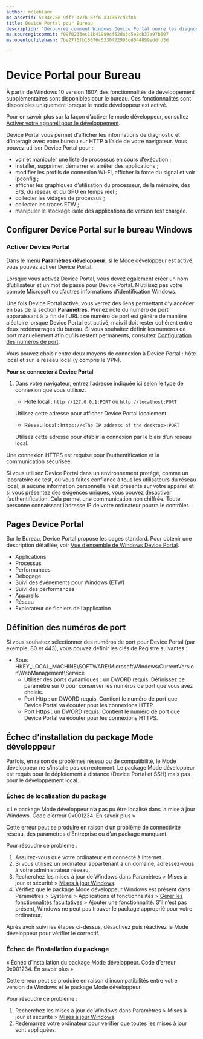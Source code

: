 ```yaml
---
author: mcleblanc
ms.assetid: 5c34c78e-9ff7-477b-87f6-a31367cd3f8b
title: Device Portal pour Bureau
description: "Découvrez comment Windows Device Portal ouvre les diagnostics et l’automatisation sur votre bureau Windows."
ms.sourcegitcommit: f09f0233ec11b41989cf52da3c5e8cb37a97b607
ms.openlocfilehash: 7be27f5fb15676c5330f22995dd044899eddfd3d

---
```

# Device Portal pour Bureau

À partir de Windows 10 version 1607, des fonctionnalités de développement supplémentaires sont disponibles pour le bureau. Ces fonctionnalités sont disponibles uniquement lorsque le mode développeur est activé.

Pour en savoir plus sur la façon d’activer le mode développeur, consultez [Activer votre appareil pour le développement](../get-started/enable-your-device-for-development.md).

Device Portal vous permet d’afficher les informations de diagnostic et d’interagir avec votre bureau sur HTTP à l’aide de votre navigateur. Vous pouvez utiliser Device Portal pour :
- voir et manipuler une liste de processus en cours d’exécution ;
- installer, supprimer, démarrer et arrêter des applications ;
- modifier les profils de connexion Wi-Fi, afficher la force du signal et voir ipconfig ;
- afficher les graphiques d’utilisation du processeur, de la mémoire, des E/S, du réseau et du GPU en temps réel ;
- collecter les vidages de processus ;
- collecter les traces ETW ; 
- manipuler le stockage isolé des applications de version test chargée.

## Configurer Device Portal sur le bureau Windows

### Activer Device Portal

Dans le menu **Paramètres développeur**, si le Mode développeur est activé, vous pouvez activer Device Portal.  

Lorsque vous activez Device Portal, vous devez également créer un nom d’utilisateur et un mot de passe pour Device Portal. N’utilisez pas votre compte Microsoft ou d’autres informations d’identification Windows.  

Une fois Device Portal activé, vous verrez des liens permettant d’y accéder en bas de la section **Paramètres**. Prenez note du numéro de port apparaissant à la fin de l’URL : ce numéro de port est généré de manière aléatoire lorsque Device Portal est activé, mais il doit rester cohérent entre deux redémarrages du bureau. Si vous souhaitez définir les numéros de port manuellement afin qu’ils restent permanents, consultez [Configuration des numéros de port](device-portal-desktop.md#setting-port-numbers).

Vous pouvez choisir entre deux moyens de connexion à Device Portal : hôte local et sur le réseau local (y compris le VPN).

**Pour se connecter à Device Portal**

1. Dans votre navigateur, entrez l’adresse indiquée ici selon le type de connexion que vous utilisez.

    - Hôte local : `http://127.0.0.1:PORT` ou `http://localhost:PORT`

    Utilisez cette adresse pour afficher Device Portal localement.
    
    - Réseau local : `https://<The IP address of the desktop>:PORT`

    Utilisez cette adresse pour établir la connexion par le biais d’un réseau local.

Une connexion HTTPS est requise pour l’authentification et la communication sécurisée.

Si vous utilisez Device Portal dans un environnement protégé, comme un laboratoire de test, où vous faites confiance à tous les utilisateurs du réseau local, si aucune information personnelle n’est présente sur votre appareil et si vous présentez des exigences uniques, vous pouvez désactiver l’authentification. Cela permet une communication non chiffrée. Toute personne connaissant l’adresse IP de votre ordinateur pourra le contrôler.

## Pages Device Portal

Sur le Bureau, Device Portal propose les pages standard. Pour obtenir une description détaillée, voir [Vue d’ensemble de Windows Device Portal](device-portal.md).

- Applications
- Processus
- Performances
- Débogage
- Suivi des événements pour Windows (ETW)
- Suivi des performances
- Appareils
- Réseau
- Explorateur de fichiers de l’application 

## Définition des numéros de port

Si vous souhaitez sélectionner des numéros de port pour Device Portal (par exemple, 80 et 443), vous pouvez définir les clés de Registre suivantes :

- Sous HKEY_LOCAL_MACHINE\SOFTWARE\Microsoft\Windows\CurrentVersion\WebManagement\Service
    - Utiliser des ports dynamiques : un DWORD requis. Définissez ce paramètre sur 0 pour conserver les numéros de port que vous avez choisis.
    - Port Http : un DWORD requis. Contient le numéro de port que Device Portal va écouter pour les connexions HTTP.  
    - Port Https : un DWORD requis. Contient le numéro de port que Device Portal va écouter pour les connexions HTTPS.

## Échec d’installation du package Mode développeur
Parfois, en raison de problèmes réseau ou de compatibilité, le Mode développeur ne s’installe pas correctement. Le package Mode développeur est requis pour le déploiement à distance (Device Portal et SSH) mais pas pour le développement local.  

### Échec de localisation du package

« Le package Mode développeur n’a pas pu être localisé dans la mise à jour Windows. Code d’erreur 0x001234. En savoir plus »   

Cette erreur peut se produire en raison d’un problème de connectivité réseau, des paramètres d’Entreprise ou d’un package manquant. 

Pour résoudre ce problème :

1. Assurez-vous que votre ordinateur est connecté à Internet. 
2. Si vous utilisez un ordinateur appartenant à un domaine, adressez-vous à votre administrateur réseau. 
3. Recherchez les mises à jour de Windows dans Paramètres &gt; Mises à jour et sécurité &gt; [Mises à jour Windows](ms-settings:windowsupdate).
4. Vérifiez que le package Mode développeur Windows est présent dans Paramètres &gt; Système &gt; Applications et fonctionnalités &gt; [Gérer les fonctionnalités facultatives](ms-settings:optionalfeatures) &gt; Ajouter une fonctionnalité. S’il n’est pas présent, Windows ne peut pas trouver le package approprié pour votre ordinateur. 

Après avoir suivi les étapes ci-dessus, désactivez puis réactivez le Mode développeur pour vérifier le correctif. 


### Échec de l’installation du package

« Échec d’installation du package Mode développeur. Code d’erreur 0x001234. En savoir plus »

Cette erreur peut se produire en raison d’incompatibilités entre votre version de Windows et le package Mode développeur. 

Pour résoudre ce problème :

1. Recherchez les mises à jour de Windows dans Paramètres &gt; Mises à jour et sécurité &gt; [Mises à jour Windows](ms-settings:windowsupdate).
2. Redémarrez votre ordinateur pour vérifier que toutes les mises à jour sont appliquées.



<!--HONumber=Jun16_HO4-->


